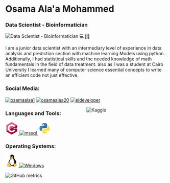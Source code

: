 # Osama Ala'a Mohammed
### Data Scientist - Bioinformatician
![Data Scientist - Bioinformatician 💻👨‍⚕️](https://media-exp1.licdn.com/dms/image/C4D16AQHmn5GRw2gT2A/profile-displaybackgroundimage-shrink_350_1400/0/1604084464936?e=1652918400&v=beta&t=nAzIcxMd2VegL3Vav1D6mDuqD8vyVnHciOWSG-1spVM)

I am a junior data scientist with an intermediary level of experience in data analysis and prediction section with machine learning Models using python. Additionally, I had statistical skills and the needed knowledge of math fundamentals in the field of data treatment. also as I was a student at Cairo University I learned many of computer science essential concepts to write an efficient code not just effective.





<h3 align="left">Social Media:</h3>
<p align="left">
<a href="https://linkedin.com/in/osamaalaa1" target="blank"><img align="center" src="https://raw.githubusercontent.com/rahuldkjain/github-profile-readme-generator/master/src/images/icons/Social/linked-in-alt.svg" alt="osamaalaa1" height="30" width="40" /></a>
<a href="https://fb.com/osamaalaa20" target="blank"><img align="center" src="https://raw.githubusercontent.com/rahuldkjain/github-profile-readme-generator/master/src/images/icons/Social/facebook.svg" alt="osamaalaa20" height="30" width="40" /></a>
<a href="https://www.youtube.com/c/eldeveloper" target="blank"><img align="center" src="https://raw.githubusercontent.com/rahuldkjain/github-profile-readme-generator/master/src/images/icons/Social/youtube.svg" alt="eldeveloper" height="30" width="40" /></a>
  
  <a href="https://www.kaggle.com/osamaalaa2001/" target="_blank" rel="noreferrer"> <img align="right" src="https://www.kaggle.com/static/images/site-logo.svg" alt="Kaggle" width="250" height="250"/> </a></p>

<h3 align="left">Languages and Tools:</h3>
<p align="left"> <a href="https://www.w3schools.com/cpp/" target="_blank" rel="noreferrer"> <img src="https://raw.githubusercontent.com/devicons/devicon/master/icons/cplusplus/cplusplus-original.svg" alt="cplusplus" width="40" height="40"/> </a> <a href="https://www.microsoft.com/en-us/sql-server" target="_blank" rel="noreferrer"> <img src="https://www.svgrepo.com/show/303229/microsoft-sql-server-logo.svg" alt="mssql" width="40" height="40"/> </a> <a href="https://www.python.org" target="_blank" rel="noreferrer"> <img src="https://raw.githubusercontent.com/devicons/devicon/master/icons/python/python-original.svg" alt="python" width="40" height="40"/> </a> </p>

<h3 align="left">Operating Systems:</h3>
<a href="https://www.linux.org/" target="_blank" rel="noreferrer"> <img src="https://raw.githubusercontent.com/devicons/devicon/master/icons/linux/linux-original.svg" alt="linux" width="40" height="40"/> </a>
<a href="https://www.microsoft.com/en-us/windows/" target="_blank" rel="noreferrer"> <img src="https://cdn-icons-png.flaticon.com/512/270/270831.png" alt="Windows" width="40" height="40"/> </a> </p>


![GitHub metrics](https://metrics.lecoq.io/OsamaAlaa1)  




